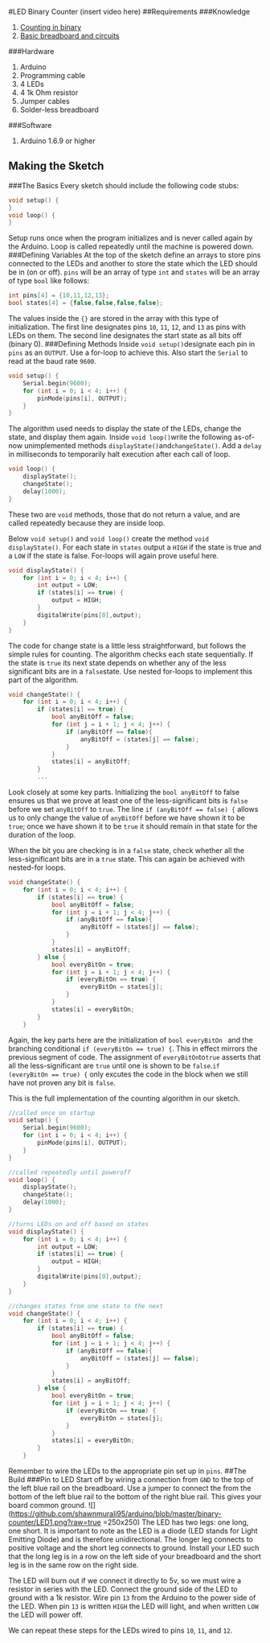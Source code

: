 #LED Binary Counter
(insert video here)
##Requirements
###Knowledge
1. [Counting in binary](https://www.techlabeducation.com)
2. [Basic breadboard and circuits](http://www.techlabeducation.com)

###Hardware
1. Arduino
2.  Programming cable
3. 4 LEDs
4. 4 1k Ohm resistor
5. Jumper cables
6. Solder-less breadboard

###Software
1. Arduino 1.6.9 or higher
 
## Making the Sketch
###The Basics
Every sketch should include the following code stubs: 
```c
void setup() {
}
void loop() {
}
```
Setup runs once when the program initializes and is never called again by the Arduino. Loop is called repeatedly until the machine is powered down.
###Defining Variables
At the top of the sketch define an arrays to store pins connected to the LEDs and another to store the state which the LED should be in (on or off). `pins` will be an array of type `int` and	`states` will be an array of type `bool` like follows:
```c
int pins[4] = {10,11,12,13};
bool states[4] = {false,false,false,false};
```
The values inside the `{}` are stored in the array with this type of initialization. The first line designates pins `10`, `11`, `12`, and `13` as pins with LEDs on them. The second line designates the start state as all bits off (binary 0).
###Defining Methods
Inside `void setup()`designate each pin in `pins` as an `OUTPUT`. Use a for-loop to achieve this. Also start the `Serial` to read at the baud rate `9600`.
```c
void setup() {
	Serial.begin(9600);
	for (int i = 0; i < 4; i++) {
		pinMode(pins[i], OUTPUT);
	}
}
```	
The algorithm used needs to display the state of the LEDs, change the state, and display them again. Inside `void loop()`write the following as-of-now unimplemented methods `displayState()`and`changeState()`. Add a `delay` in milliseconds to temporarily halt execution after each call of loop.
```c
void loop() {
	displayState();
	changeState();
	delay(1000);
}
```
These two are `void` methods, those that do not return a value, and are called repeatedly because they are inside loop.

Below `void setup()` and `void loop()` create the method `void displayState()`. For each state in `states` output a `HIGH` if the state is true and a `LOW` if the state is false. For-loops will again prove useful here.
```c
void displayState() {
	for (int i = 0; i < 4; i++) {
		int output = LOW;
		if (states[i] == true) {
			output = HIGH;
		}
		digitalWrite(pins[0],output);
	}
}
```
The code for change state is a little less straightforward, but follows the simple rules for counting. The algorithm checks each state sequentially. If the state is `true` its next state depends on whether any of the less significant bits are in a `false`state. Use nested for-loops to implement this part of the algorithm.
```c
void changeState() {
	for (int i = 0; i < 4; i++) {
		if (states[i] == true) {
			bool anyBitOff = false;
			for (int j = i + 1; j < 4; j++) {
				if (anyBitOff == false){
					anyBitOff = (states[j] == false);
				}
			}
			states[i] = anyBitOff;
		}
		...
```
Look closely at some key parts. Initializing the `bool anyBitOff` to false ensures us that we prove at least one of the less-significant bits is `false` before we set `anyBitOff` to `true`. The line `if (anyBitOff == false) {` allows us to only change the value of `anyBitOff` before we have shown it to be `true`; once we have shown it to be `true` it should remain in that state for the duration of the loop.

When the bit you are checking is in a `false` state, check whether all the less-significant bits are in a `true` state. This can again be achieved with nested-for loops.
```c
void changeState() {
	for (int i = 0; i < 4; i++) {
		if (states[i] == true) {
			bool anyBitOff = false;
			for (int j = i + 1; j < 4; j++) {
				if (anyBitOff == false){
					anyBitOff = (states[j] == false);
				}
			}
			states[i] = anyBitOff;
		} else {
			bool everyBitOn = true;
			for (int j = i + 1; j < 4; j++) {
				if (everyBitOn == true) {
					everyBitOn = states[j];
				}
			}
			states[i] = everyBitOn;
		}
	}
```
Again, the key parts here are the initialization of `bool everyBitOn ` and the branching conditional `if (everyBitOn == true) {`. This in effect mirrors the previous segment of code. The assignment of  `everyBitOn`to`true` asserts that all the less-significant are `true` until one is shown to be `false`.`if (everyBitOn == true) {` only excutes the code in the block when we still have not proven any bit is `false`.

This is the full implementation of the counting algorithm in our sketch.
```c
//called once on startup
void setup() {
	Serial.begin(9600);
	for (int i = 0; i < 4; i++) {
		pinMode(pins[i], OUTPUT);
	}
}

//called repeatedly until poweroff
void loop() {
	displayState();
	changeState();
	delay(1000);
}

//turns LEDs on and off based on states
void displayState() {
	for (int i = 0; i < 4; i++) {
		int output = LOW;
		if (states[i] == true) {
			output = HIGH;
		}
		digitalWrite(pins[0],output);
	}
}

//changes states from one state to the next
void changeState() {
	for (int i = 0; i < 4; i++) {
		if (states[i] == true) {
			bool anyBitOff = false;
			for (int j = i + 1; j < 4; j++) {
				if (anyBitOff == false){
					anyBitOff = (states[j] == false);
				}
			}
			states[i] = anyBitOff;
		} else {
			bool everyBitOn = true;
			for (int j = i + 1; j < 4; j++) {
				if (everyBitOn == true) {
					everyBitOn = states[j];
				}
			}
			states[i] = everyBitOn;
		}
	}
```
Remember to wire the LEDs to the appropriate pin set up in `pins`.
##The Build
###Pin to LED
Start off by wiring a connection from `GND` to the top of the left blue rail on the breadboard. Use a jumper to connect the from the bottom of the left blue rail to the bottom of the right blue rail. This gives your board common ground.
![](https://github.com/shawnmurali95/arduino/blob/master/binary-counter/LED1.png?raw=true =250x250)
The LED has two legs: one long, one short. It is important to note as the LED is a diode (LED stands for Light Emitting Diode) and is therefore unidirectional. The longer leg connects to positive voltage and the short leg connects to ground. Install your LED such that the long leg is in a row on the left side of your breadboard and the short leg is in the same row on the right side.

The LED will burn out if we connect it directly to 5v, so we must wire a resistor in series with the LED. Connect the ground side of the LED to ground with a 1k resistor. Wire pin `13` from the Arduino to the power side of the LED. When pin `13` is written `HIGH` the LED will light, and when written `LOW` the LED will power off.

We can repeat these steps for the LEDs wired to pins `10`, `11`, and `12`. 
